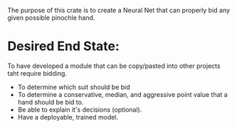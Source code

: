 The purpose of this crate is to create a Neural Net that can properly bid any given possible pinochle hand.

# Desired End State:
To have developed a module that can be copy/pasted into other projects taht require bidding.
- To determine which suit should be bid
- To determine a conservative, median, and aggressive point value that a hand should be bid to.
- Be able to explain it's decisions (optional).
- Have a deployable, trained model.

